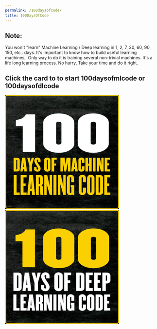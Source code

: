 ```yaml
---
permalink: /100daysofcode/
title: 100DaysOfCode
---
```


## Note: 
You won't "learn" Machine Learning / Deep learning in 1, 2, 7, 30, 60, 90, 150, etc.. days. It's important to know how to build useful learning machines,  Only way to do it is training several non-trivial machines. It's a life long learning process. No hurry, Take your time and do it right.

## Click the card to to start 100daysofmlcode or 100daysofdlcode

<a href="https://udaykiran.dev/100daysofmlcode"><img src="/assets/images/100daysofmlcode.png" width="375" height="375"></a> <a href="https://udaykiran.dev/100daysofdlcode"><img src="/assets/images/100daysofdlcode.png" width="375" height="375"></a> <br>